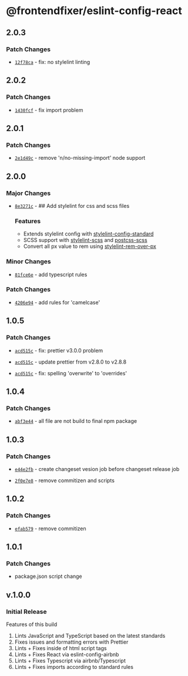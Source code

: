 # @frontendfixer/eslint-config-react

## 2.0.3

### Patch Changes

- [`12f78ca`](https://github.com/frontendfixer/-frontendfixer-eslint-config-react/commit/12f78cac7a7547cd9e488e8b6601168774ce0d5c) - fix: no stylelint linting

## 2.0.2

### Patch Changes

- [`1430fcf`](https://github.com/frontendfixer/-frontendfixer-eslint-config-react/commit/1430fcf86b8ee88fe399fc5294f42d39bee17c07) - fix import problem

## 2.0.1

### Patch Changes

- [`2e1d49c`](https://github.com/frontendfixer/-frontendfixer-eslint-config-react/commit/2e1d49cd01f60c1aa72f6b23f0ab23ed3c5373ad) - remove 'n/no-missing-import' node support

## 2.0.0

### Major Changes

- [`8e3271c`](https://github.com/frontendfixer/-frontendfixer-eslint-config-react/commit/8e3271c9796d52662002e67d2de0aba882c16906) - ## Add stylelint for css and scss files

  ### Features

  - Extends stylelint config with [stylelint-config-standard](https://github.com/stylelint/stylelint-config-standard)
  - SCSS support with [stylelint-scss](https://github.com/stylelint-scss/stylelint-scss) and [postcss-scss](https://github.com/postcss/postcss-scss)
  - Convert all px value to rem using [stylelint-rem-over-px](https://github.com/a-tokyo/stylelint-rem-over-px)

### Minor Changes

- [`81fce6e`](https://github.com/frontendfixer/-frontendfixer-eslint-config-react/commit/81fce6e8e54674421de462cd00d2b3f3312b58d3) - add typescript rules

### Patch Changes

- [`4206e94`](https://github.com/frontendfixer/-frontendfixer-eslint-config-react/commit/4206e9422219e8a4f9a27988d96112f1268ed7ee) - add rules for 'camelcase'

## 1.0.5

### Patch Changes

- [`acd515c`](https://github.com/frontendfixer/-frontendfixer-eslint-config-react/commit/acd515cc25f68d66a019a630e9ea306c5da3a281) - fix: prettier v3.0.0 problem

- [`acd515c`](https://github.com/frontendfixer/-frontendfixer-eslint-config-react/commit/acd515cc25f68d66a019a630e9ea306c5da3a281) - update prettier from v2.8.0 to v2.8.8

- [`acd515c`](https://github.com/frontendfixer/-frontendfixer-eslint-config-react/commit/acd515cc25f68d66a019a630e9ea306c5da3a281) - fix: spelling 'overwrite' to 'overrides'

## 1.0.4

### Patch Changes

- [`abf3e44`](https://github.com/frontendfixer/-frontendfixer-eslint-config-react/commit/abf3e443496100c90c4a1990b142012cfb34065c) - all file are not build to final npm package

## 1.0.3

### Patch Changes

- [`e44e2fb`](https://github.com/frontendfixer/-frontendfixer-eslint-config-react/commit/e44e2fbb803bbb6e2d1c3648876f0cfad85c43c4) - create changeset vesion job before changeset release job

- [`2f0e7e8`](https://github.com/frontendfixer/-frontendfixer-eslint-config-react/commit/2f0e7e850d1729ee7e619f879cc302c951cc49ad) - remove commitizen and scripts

## 1.0.2

### Patch Changes

- [`efab579`](https://github.com/frontendfixer/-frontendfixer-eslint-config-react/commit/efab5798f975b70489a093d5669da8373d0b440f) - remove commitizen

## 1.0.1

### Patch Changes

- package.json script change

## v.1.0.0

### Initial Release

Features of this build

1. Lints JavaScript and TypeScript based on the latest standards
2. Fixes issues and formatting errors with Prettier
3. Lints + Fixes inside of html script tags
4. Lints + Fixes React via eslint-config-airbnb
5. Lints + Fixes Typescript via airbnb/Typescript
6. Lints + Fixes imports according to standard rules
